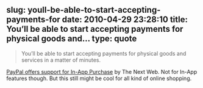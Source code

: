 slug: youll-be-able-to-start-accepting-payments-for
date: 2010-04-29 23:28:10
title: You’ll be able to start accepting payments for physical goods and...
type: quote
---

> You’ll be able to start accepting payments for physical goods and services in a matter of minutes.

[PayPal offers support for In-App Purchase](http://thenextweb.com/mobile/2010/04/24/paypal-offer-app-purchases-iphone-android/?utm_source=feedburner&utm_medium=feed&utm_campaign=Feed%3A+TheNextWeb+%28The+Next+Web%29) by The Next Web. Not for In-App features though. But this still might be cool for all kind of online shopping.
